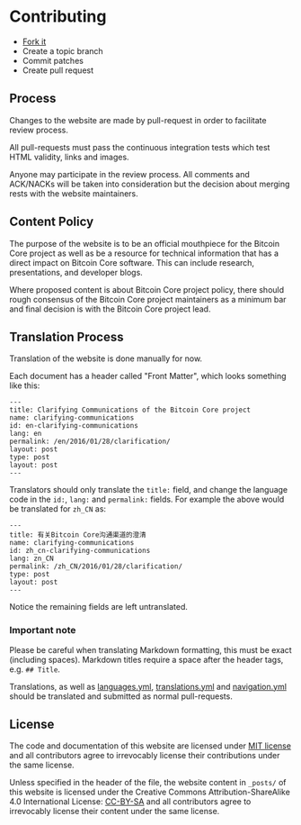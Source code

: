 Contributing
============

 - [Fork it](https://github.com/bitcoin-core/website)
 - Create a topic branch
 - Commit patches
 - Create pull request

## Process

Changes to the website are made by pull-request in order to facilitate review process.

All pull-requests must pass the continuous integration tests which test HTML validity, links and images.

Anyone may participate in the review process. All comments and ACK/NACKs will be taken into consideration but the decision about merging rests with the website maintainers.

## Content Policy

The purpose of the website is to be an official mouthpiece for the Bitcoin Core project as well as be a resource for technical information that has a direct impact on Bitcoin Core software. This can include research, presentations, and developer blogs. 

Where proposed content is about Bitcoin Core project policy, there should rough consensus of the Bitcoin Core project maintainers as a minimum bar and final decision is with the Bitcoin Core project lead.

## Translation Process

Translation of the website is done manually for now.
 
Each document has a header called "Front Matter", which looks something like this:

    ---
    title: Clarifying Communications of the Bitcoin Core project
    name: clarifying-communications
    id: en-clarifying-communications
    lang: en
    permalink: /en/2016/01/28/clarification/
    layout: post
    type: post
    layout: post
    ---

Translators should only translate the `title:` field, and change the language code in the `id:`, `lang:` and `permalink:` fields. For example the above would be translated for `zh_CN` as:
 
    ---
    title: 有关Bitcoin Core沟通渠道的澄清
    name: clarifying-communications
    id: zh_cn-clarifying-communications
    lang: zn_CN
    permalink: /zh_CN/2016/01/28/clarification/
    type: post
    layout: post
    ---

Notice the remaining fields are left untranslated.

### Important note

Please be careful when translating Markdown formatting, this must be exact (including spaces). Markdown titles require a space after the header tags, e.g. `## Title`.

Translations, as well as [languages.yml](/_data/languages.yml), [translations.yml](/_data/translations.yml) and [navigation.yml](/_data/navigation.yml) should be translated and submitted as normal pull-requests.

## License

The code and documentation of this website are licensed under [MIT license][MIT] and all contributors agree to irrevocably license their contributions under the same license.

Unless specified in the header of the file, the website content in `_posts/` of this website is licensed under the Creative Commons Attribution-ShareAlike 4.0 International License: [CC-BY-SA] and all contributors agree to irrevocably license their content under the same license.

[MIT]: https://github.com/bitcoin-core/website/blob/master/LICENSE
[CC-BY-SA]: http://creativecommons.org/licenses/by-sa/4.0/
